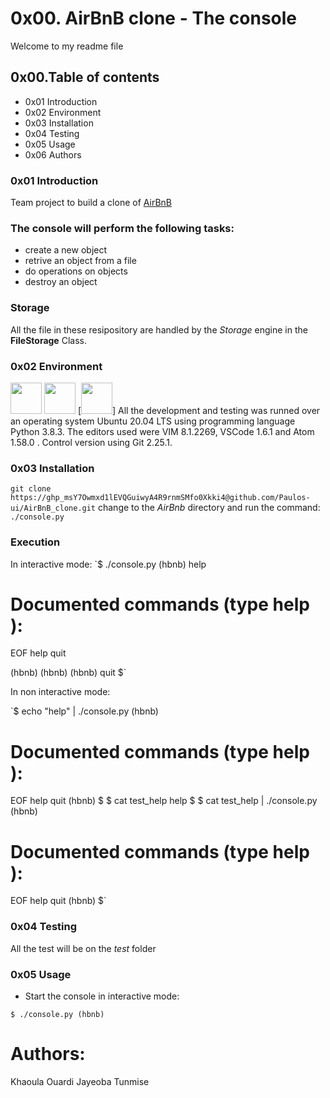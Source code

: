 # 0x00. AirBnB clone - The console 
Welcome to my readme file
## 0x00.Table of contents

+    0x01 Introduction
+    0x02 Environment
+    0x03 Installation
+    0x04 Testing
+    0x05 Usage
+    0x06 Authors

### 0x01 Introduction
Team project to build a clone of [AirBnB](https://www.airbnb.com/)

### The console will perform the following tasks:

+    create a new object
+    retrive an object from a file
+    do operations on objects
+    destroy an object

### Storage
All the file  in these resipository are handled by the *Storage* engine in the **FileStorage** Class.

### 0x02 Environment
[<img src="https://logos-world.net/wp-content/uploads/2020/11/GitHub-Symbol.png" width="50">](https://github.com)  [<img src="https://th.bing.com/th/id/OIP.Nl2NnLUSINXh-Iexj65F5QHaEK?pid=ImgDet&rs=1" width="50">](https://github.com) [<img src="https://th.bing.com/th/id/R.b1c66d2b33344feb0f619c5804026f44?rik=Z1uP%2bdIli64kfg&pid=ImgRaw&r=0" width="50">] 
All the development and testing was runned over an operating system Ubuntu 20.04 LTS using programming language Python 3.8.3. The editors used were VIM 8.1.2269, VSCode 1.6.1 and Atom 1.58.0 . Control version using Git 2.25.1.

### 0x03 Installation
`git clone https://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@github.com/Paulos-ui/AirBnB_clone.git`
change to the *AirBnb* directory and run the command:
` ./console.py`

### Execution

In interactive mode:
`$ ./console.py
(hbnb) help

Documented commands (type help <topic>):
========================================
EOF  help  quit

(hbnb)
(hbnb)
(hbnb) quit
$`

In non interactive mode:

`$ echo "help" | ./console.py
(hbnb)

Documented commands (type help <topic>):
========================================
EOF  help  quit
(hbnb) 
$
$ cat test_help
help
$
$ cat test_help | ./console.py
(hbnb)

Documented commands (type help <topic>):
========================================
EOF  help  quit
(hbnb) 
$`
### 0x04 Testing

All the test will be on the *test* folder

### 0x05 Usage
+ Start the console in interactive mode:

`$ ./console.py
(hbnb)`

# Authors:
Khaoula Ouardi
Jayeoba Tunmise
